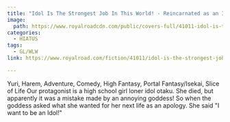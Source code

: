 ```yaml
---
title: "Idol Is The Strongest Job In This World! - Reincarnated as an Idol! by Quertzy"
image:
  path: https://www.royalroadcdn.com/public/covers-full/41011-idol-is-the-strongest-job-in-this-world-reincarnated.jpg
categories:
  - HIATUS
tags:
  - GL/WLW
link: https://www.royalroad.com/fiction/41011/idol-is-the-strongest-job-in-this-world-reincarnated

---
```

Yuri, Harem, Adventure, Comedy, High Fantasy, Portal Fantasy/Isekai, Slice of Life
Our protagonist is a high school girl loner idol otaku. She died, but apparently it was a mistake made by an annoying goddess! So when the goddess asked what she wanted for her next life as an apology. She said "I want to be an Idol!"

